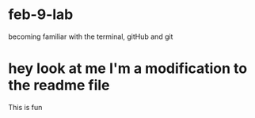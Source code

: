 # feb-9-lab
becoming familiar with the terminal, gitHub and git

# hey look at me I'm a modification to the readme file

This is fun
